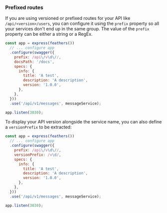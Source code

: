 ### Prefixed routes <!-- {docsify-ignore} -->

If you are using versioned or prefixed routes for your API like `/api/<version>/users`, you can configure it using the
`prefix` property so all your services don't end up in the same group. The value of the `prefix` property can be either
a string or a RegEx.

```js
const app = express(feathers())
  // ... configure app
  .configure(swagger({
    prefix: /api\/v\d\//,
    docsPath: '/docs',
    specs: {
      info: {
        title: 'A test',
        description: 'A description',
        version: '1.0.0',
      },
    },
  }))
  .use('/api/v1/messages', messageService);

app.listen(3030);
```

To display your API version alongside the service name, you can also define a `versionPrefix` to be extracted:
```js
const app = express(feathers())
  // ... configure app
  .configure(swagger({
    prefix: /api\/v\d\//,
    versionPrefix: /v\d/,
    specs: {
      info: {
        title: 'A test',
        description: 'A description',
        version: '1.0.0',
      },
    },
  }))
  .use('/api/v1/messages', messageService);

app.listen(3030);
```
